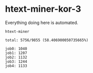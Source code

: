 # htext-miner-kor-3

Everything doing here is automated.

```
htext-miner

total: 5756/9855 (58.406900050735665%)

job0: 1040
job1: 1207
job2: 1132
job3: 1244
job4: 1133
```